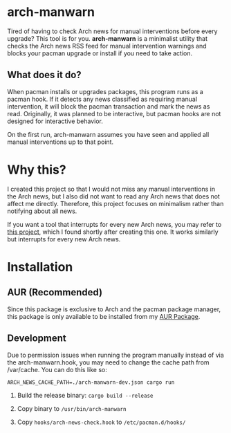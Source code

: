 # arch-manwarn

Tired of having to check Arch news for manual interventions before every upgrade? This tool is for you.
**arch-manwarn** is a minimalist utility that checks the Arch news RSS feed for manual intervention warnings and blocks your pacman upgrade or install if you need to take action.

## What does it do?

When pacman installs or upgrades packages, this program runs as a pacman hook. If it detects any news classified as requiring manual intervention, it will block the pacman transaction and mark the news as read. Originally, it was planned to be interactive, but pacman hooks are not designed for interactive behavior.

On the first run, arch-manwarn assumes you have seen and applied all manual interventions up to that point.

# Why this?

I created this project so that I would not miss any manual interventions in the Arch news, but I also did not want to read any Arch news that does not affect me directly. Therefore, this project focuses on minimalism rather than notifying about all news.

If you want a tool that interrupts for every new Arch news, you may refer to [this project](https://github.com/bradford-smith94/informant), which I found shortly after creating this one. It works similarly but interrupts for every new Arch news.

# Installation

## AUR (Recommended)

Since this package is exclusive to Arch and the pacman package manager, this package is only available to be installed from my [AUR Package](https://aur.archlinux.org/packages/arch-manwarn).

## Development

Due to permission issues when running the program manually instead of via the arch-manwarn.hook, you may need to change the cache path from /var/cache. You can do this like so:

```
ARCH_NEWS_CACHE_PATH=./arch-manwarn-dev.json cargo run
```

1. Build the release binary:
   `cargo build --release`

2. Copy binary to `/usr/bin/arch-manwarn`

3. Copy `hooks/arch-news-check.hook` to `/etc/pacman.d/hooks/`
